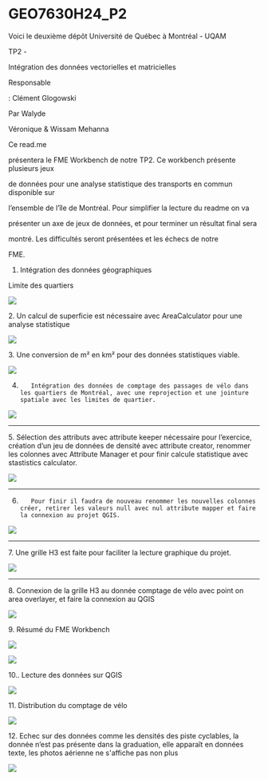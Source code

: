 # GEO7630H24_P2
Voici le deuxième dépôt 
Université de Québec à Montréal - UQAM 
 
TP2 -
 
Intégration des données vectorielles et matricielles 
 
Responsable
 
: Clément Glogowski 
 
Par Walyde
 
Véronique & Wissam Mehanna 
 
 
 
 
 
Ce read.me
 
présentera le FME Workbench de notre TP2. Ce workbench présente plusieurs jeux
 
de données pour une analyse statistique des transports en commun disponible sur
 
l’ensemble de l’île de Montréal. Pour simplifier la lecture du readme on va
 
présenter un axe de jeux de données, et pour terminer un résultat final sera
 
montré. Les difficultés seront présentées et les échecs de notre
 
FME.   
 
 
 
1.    Intégration des données géographiques 
 
Limite des quartiers 
 
![](https://lh7-us.googleusercontent.com/YXDLrkAphB5uCvFKCHmUt03MMpNZfVckEAcQjxNGzYoEDy_m8biH9_oFsvxIpXi55JWVu3hVIDswlZurlleUkwVpSSR09EqyPraCDuLhaHh3DDhT9TXJudUbYkaH3cmnrBACwKs-HaPjvVQb70l7WAo)
 
2\. Un calcul de superficie est nécessaire avec AreaCalculator pour une analyse statistique
 
![](https://lh7-us.googleusercontent.com/2yM6vbma5d_so5BpUEaVhfL-9BEVZ1AxUh1_Doe0rfuBDbokeYFTJGuFCaxVfJ0Oqt7cwZp_MyFxe_IJeA3ErwvkODW19Ph35ZW3y0z5o2-3dRvU55Zf-15mkg3xx1LeW4FGICZHYO2kZ7t-1v6FOPw)
 
3\. Une conversion de m² en km² pour des données statistiques viable. 
 
![](https://lh7-us.googleusercontent.com/WUdclhm7S-RkC8I4l-ykrNCYZfL39vV_9RKCeHc-9Q0HHFnTRsZOQ3CiHkZEoy5fB3jKiKxGvFgt9vj1Eiq885atNounE7VQCP-jGJMxjj0xQOOK1QNhjNnyNdpO9tyjz5vXwSYm0HjIKtDdjgcm9mE)
 
4.        Intégration des données de comptage des passages de vélo dans les quartiers de Montréal, avec une reprojection et une jointure spatiale avec les limites de quartier.
 
![](https://lh7-us.googleusercontent.com/dprNxpXjq780zVX0jCoBUyprgoKc6G6wd-9oPJAKDssu5ZFA8fY6VmGD8i7WsahawzyY_wD8bb5u4_JyyABuBjei_z6o8BZB7SfgGeVucP2yFMp502uhfkas-whZ2K724IcyeC_w7h37-NvR8msa0H8)
 
****
 
5\. Sélection des attributs avec attribute keeper nécessaire pour l’exercice, création d’un jeu de données de densité avec attribute creator, renommer les colonnes avec Attribute Manager et pour finir calcule statistique avec stastistics calculator.
 
![](https://lh7-us.googleusercontent.com/4ix5BUAfUdUTmelrUKiuDRVded0YG9FFoXiwt5jRk-yX_lFckF6IcwvNoZLx5KG4eHTuQsiX2es4NhF_2O9WAunDa0NwlJck6kXXGKzb6oAz3BiiH7w9kj9GDGgxxCnfRv65rA3mFMFKws8VjUznl70)
 
****
 
6.        Pour finir il faudra de nouveau renommer les nouvelles colonnes créer, retirer les valeurs null avec nul attribute mapper et faire la connexion au projet QGIS.
 
![](https://lh7-us.googleusercontent.com/DVczP8C12ANNEo1qf3vDgv8WHqv8r4CU1CHr-pRABQZbnPbT-cXxvb1XBOevVPHoHSvgpUeOjMc4_lA2PjKfk_5a4HGwXVgnQAUAou72o1OpjoSsh-B9Gl0cZPvwhldcQMYm9MaJJWYZGcRChhxWRmY)
 
****
 
7\.               Une grille H3 est faite pour faciliter la lecture graphique du projet. 
 
![](https://lh7-us.googleusercontent.com/VtNohv7hxsEmdiWavsfV0hkKDj-UvaRItDEmavHVRUt_tMfDSacmkCXjp0gSuEGVUX3oGh7HcfAlIUSpBOtLSc08kZpCQe3t6aljmXSoNqdAkiXvqohc59WvN8mYYTDMbiI3z_9gjXOd3Vhehe049ck)
 
****
 
8\.     Connexion de la grille H3 au donnée comptage de vélo avec point on area overlayer, et faire la connexion au QGIS
 
![](https://lh7-us.googleusercontent.com/rulz_tL4Ed2GteBuhU4glefCX1IemNGSjdOj5ZQkpS6XrQhsn5nakAc0Zl_qFYpiTMbJpV70MF1Iswu-LetJ1win3qwB_1HM3icYNTLkCLlepaO2rT9tIzi-XPnhr6TVSWStVfb1_bXfvei38cbVjN8)
 
9\.     Résumé du FME Workbench 
 
![](https://lh7-us.googleusercontent.com/C5g7HigLE-HHXy2qcEsCtvsqtkRnqxTFU7qHDhU-6uA-rvxM2RBbkEiy3xIzZXvflrZfsPa7fwsKlT-3_dtYaYUkTfP2NjTSD04CTOuWe5N-4hZ0Yyp6OHX_vm2ievCIX8Ogs4TvvvnTfU9rbKuh-Qk)
 
![](https://lh7-us.googleusercontent.com/ggnfzrSxZocIcBtHDGbRm0jKpOJolxZxCeu76-4cqu3RSbMzvZ1vnww4JwaQfrsntKUy7d_tqubWZGFqt8P40oqW_UWsOGgL0MCQJ24O0hTo46UuCoB-tHxTwF2jf_1-y_q9mmKijq1IT3xYWqdMQOE)
 
10..     Lecture des données sur QGIS 
 
![](https://lh7-us.googleusercontent.com/V3GXiMY_JQS8Z_qqFJWOUJUCTmrwdDturzO8ZWPlIUfFt4eGQuB7mQBCn_3pW0pR54dmIhu8mzgFwVfcIB1_DFD0Sf-AMhEE6nM0Sms_xgMIqQ_W6r6JFWqdXWK9_eXmj4HehLvLFOr1aXBPlzidrIs)
 
11\. Distribution du comptage de vélo
 
![](https://lh7-us.googleusercontent.com/_YcmmzNQvHw9r_xgxzk6QPJfS0ZaXpb_jUKGJP8iZZGpuJHnQvkDUHp9Rw1TNtwLuPLptGRAWTn1HnEB4DpvAf2w-7XqXPdPEgkSVH3YuwAxU9oi5RY357KM8V679DP4mTMTouyozIry_2dJfh4z5Mo)
 
12\.     Echec sur des données comme les densités des piste cyclables, la donnée n’est pas présente dans la graduation, elle apparaît en données texte, les photos aérienne ne s'affiche pas non plus 
 
![](https://lh7-us.googleusercontent.com/iG2yiWOgiAtv0VVbSEmgV9Y4p0p2gcFjLueoKZ6qxw4x-j-ib6GHhU9JhvrTXv0agESB-hoSt8vuprVjMZ3q_37vpL_aDjXuorRNdWdPY5ZA6_W1W5ccYnuL61mWUJ-4xf6Tk4PjfQ8LTVRwnTaGKTM)
